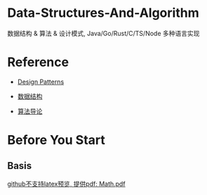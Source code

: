# Data-Structures-And-Algorithm
数据结构 & 算法 & 设计模式, Java/Go/Rust/C/TS/Node 多种语言实现

# Reference
+ [Design Patterns](DesignPattern)

+ [数据结构](DataStructure)

+ [算法导论](Algorithm)

# Before You Start

## Basis

 [github不支持latex预览, 提供pdf: Math.pdf](DataStructure/Math.pdf) 











